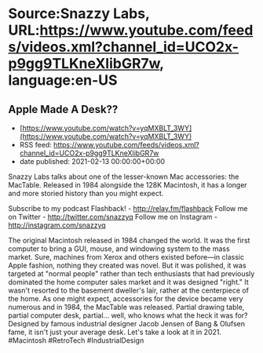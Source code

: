 # Source:Snazzy Labs, URL:https://www.youtube.com/feeds/videos.xml?channel_id=UCO2x-p9gg9TLKneXlibGR7w, language:en-US

## Apple Made A Desk??
 - [https://www.youtube.com/watch?v=yqMXBLT_3WY](https://www.youtube.com/watch?v=yqMXBLT_3WY)
 - RSS feed: https://www.youtube.com/feeds/videos.xml?channel_id=UCO2x-p9gg9TLKneXlibGR7w
 - date published: 2021-02-13 00:00:00+00:00

Snazzy Labs talks about one of the lesser-known Mac accessories: the MacTable. Released in 1984 alongside the 128K Macintosh, it has a longer and more storied history than you might expect.

Subscribe to my podcast Flashback! - http://relay.fm/flashback
Follow me on Twitter - http://twitter.com/snazzyq
Follow me on Instagram - http://instagram.com/snazzyq

The original Macintosh released in 1984 changed the world. It was the first computer to bring a GUI, mouse, and windowing system to the mass market. Sure, machines from Xerox and others existed before—in classic Apple fashion, nothing they created was novel. But it was polished, it was targeted at "normal people" rather than tech enthusiasts that had previously dominated the home computer sales market and it was designed "right." It wasn't resorted to the basement dweller's lair, rather at the centerpiece of the home. As one might expect, accessories for the device became very numerous and in 1984, the MacTable was released. Partial drawing table, partial computer desk, partial... well, who knows what the heck it was for? Designed by famous industrial designer Jacob Jensen of Bang & Olufsen fame, it isn't just your average desk. Let's take a look at it in 2021. #Macintosh #RetroTech #IndustrialDesign


